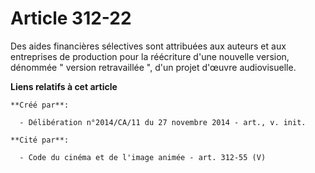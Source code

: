 # Article 312-22

Des aides financières sélectives sont attribuées aux auteurs et aux entreprises de production pour la réécriture d'une
nouvelle version, dénommée " version retravaillée ", d'un projet d'œuvre audiovisuelle.

**Liens relatifs à cet article**

	**Créé par**:

	  - Délibération n°2014/CA/11 du 27 novembre 2014 - art., v. init.

	**Cité par**:

	  - Code du cinéma et de l'image animée - art. 312-55 (V)
